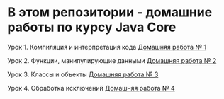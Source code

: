 # В этом репозитории - домашние работы по курсу Java Core

Урок 1. Компиляция и интерпретация кода
[Домашняя работа № 1](https://github.com/MikhailAkulov/Java_Core_Home_works/tree/main/lesson1/src/main/java/ru/geekbrains/lesson1)

Урок 2. Функции, манипулирующие данными
[Домашняя работа № 2](https://github.com/MikhailAkulov/Java_Core_Home_works/tree/main/lesson2/src/main/java/ru/geekbrains)

Урок 3. Классы и объекты
[Домашняя работа № 3](https://github.com/MikhailAkulov/Java_Core_Home_works/tree/main/lesson3/src/main/java/ru/geekbrains)

Урок 4. Обработка исключений
[Домашняя работа № 4](https://github.com/MikhailAkulov/Java_Core_Home_works/tree/main/lesson4/src/main/java/ru/geekbrains)
